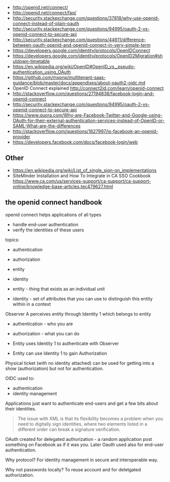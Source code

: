 - http://openid.net/connect/
- http://openid.net/connect/faq/
- http://security.stackexchange.com/questions/37818/why-use-openid-connect-instead-of-plain-oauth
- http://security.stackexchange.com/questions/94995/oauth-2-vs-openid-connect-to-secure-api
- http://security.stackexchange.com/questions/44611/difference-between-oauth-openid-and-openid-connect-in-very-simple-term
- https://developers.google.com/identity/protocols/OpenIDConnect
- https://developers.google.com/identity/protocols/OpenID2Migration#shutdown-timetable
- https://en.wikipedia.org/wiki/OpenID#OpenID_vs._pseudo-authentication_using_OAuth
- https://github.com/mspnp/multitenant-saas-guidance/blob/master/docs/appendixes/about-oauth2-oidc.md
- OpenID Connect explained http://connect2id.com/learn/openid-connect
- http://stackoverflow.com/questions/27194838/facebook-login-and-openid-connect
- http://security.stackexchange.com/questions/94995/oauth-2-vs-openid-connect-to-secure-api
- https://www.quora.com/Why-are-Facebook-Twitter-and-Google-using-OAuth-for-their-external-authentication-services-instead-of-OpenID-or-SAML-What-are-the-differences
- http://stackoverflow.com/questions/1827997/is-facebook-an-openid-provider
- https://developers.facebook.com/docs/facebook-login/web

## Other

- https://en.wikipedia.org/wiki/List_of_single_sign-on_implementations
- SiteMinder Installation and How To Integrate in CA SSO Cookbook https://www.ca.com/us/services-support/ca-support/ca-support-online/knowledge-base-articles.tec479627.html

## the openid connect handbook

openid connect helps applications of all types 
- handle end-user authentication
- verify the identities of these users

topics:
- authentication
- authorization
- entity
- identity

- entity - thing that exists as an individual unit
- identity - set of attributes that you can use to distinguish this entity within in a context

Observer A perceives entity through Identity 1 which belongs to entity

- authentication - who you are
- authorization - what you can do

- Entity uses Identity 1 to authenticate with Observer
- Entity can use Identity 1 to gain Authorization

Physical ticket (with no identity attached) can be used for getting into a show (authorization) but not for authentication.

OIDC used to:
- authentication
- identity management

Applications just want to authenticate end-users and get a few bits about their identities.

>The issue with XML is that its flexibility becomes a problem when you need to digitally sign identities, where two elements listed in a different order can break a signature verification.

OAuth created for delegated authorization - a random application post something on Facebook as if it was you. Later Oauth used also for end-user authentication.

Why protocol? For identity management in secure and interoperable way.

Why not passwords locally? To reuse account and for deletgated authorization.